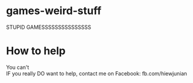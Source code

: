 # games-weird-stuff
STUPID GAMESSSSSSSSSSSSSSS

# How to help
You can't  
IF you really DO want to help, contact me on Facebook:
fb.com/hiewjunian
